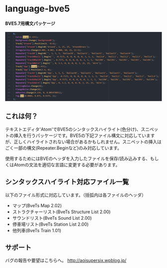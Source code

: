 # **language-bve5**
####   BVE5.7用構文パッケージ

![syntaxhighlighting](images/syntax.png)

## これは何？

テキストエディタ'Atom'でBVE5のシンタックスハイライト(色分け)、スニペットの挿入を行うパッケージです。BVE5の下記ファイル構文に対応していますが、正しくハイライトされない場合があるかもしれません。スニペットの挿入はごく一部の構文(Repeater.Beginなど)のみ対応しています。

使用するためにはBVEのヘッダを入力したファイルを保存/読み込みする、もしくはAtomの文法を適切な言語に変更する必要があります。

## シンタックスハイライト対応ファイル一覧

以下のファイル形式に対応しています。（括弧内は各ファイルのヘッダ）

- マップ(BveTs Map 2.02)
- ストラクチャーリスト(BveTs Structure List 2.00)
- サウンドリスト(BveTs  Sound List 2.00)
- 停車場リスト(BveTs Station List 2.00)
- 他列車(BveTs Train 1.01)

## サポート

バグの報告や要望はこちらへ。
<http://aoisupersix.wpblog.jp/>
